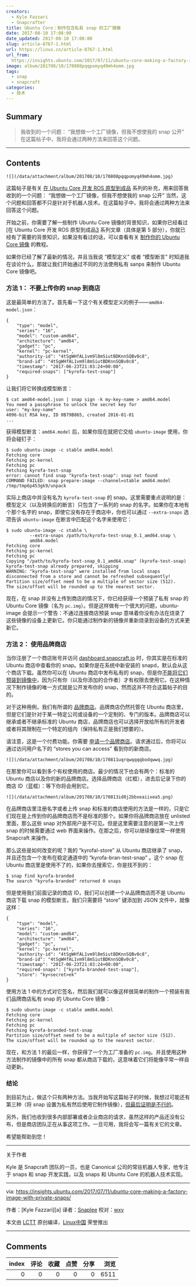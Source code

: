 ```yaml
---
creators:
  - Kyle Fazzari
  - Snapcrafter
title: Ubuntu Core：制作包含私有 snap 的工厂镜像
date: 2017-08-10 17:08:00
date_updated: 2017-08-10 17:08:00
slug: article-8767-1.html
url: https://linux.cn/article-8767-1.html
url_from: 
  https://insights.ubuntu.com/2017/07/11/ubuntu-core-making-a-factory-image-with-private-snaps/
image: album/201708/10/170808pqqpomyq49mh4omm.jpg
tags:
  - snap
  - snapcraft
categories:
  - 技术
---
```


## Summary

> 我收到的一个问题： “我想做一个工厂镜像，但我不想使我的 snap 公开” 在这篇帖子中，我将会通过两种方法来回答这个问题。

***

<!-- more -->

## Contents

`![](/data/attachment/album/201708/10/170808pqqpomyq49mh4omm.jpg)`

这篇帖子是有关 [在 Ubuntu Core 开发 ROS 原型到成品](https://insights.ubuntu.com/2017/04/06/from-ros-prototype-to-production-on-ubuntu-core/) 系列的补充，用来回答我收到的一个问题： “我想做一个工厂镜像，但我不想使我的 snap 公开” 当然，这个问题和回答都不只是针对于机器人技术。在这篇帖子中，我将会通过两种方法来回答这个问题。

开始之前，你需要了解一些制作 Ubuntu Core 镜像的背景知识，如果你已经看过 [在 Ubuntu Core 开发 ROS 原型到成品[3](https://insights.ubuntu.com/2017/04/06/from-ros-prototype-to-production-on-ubuntu-core/) 系列文章（具体是第 5 部分），你就已经有了需要的背景知识，如果没有看过的话，可以查看有关 [制作你的 Ubuntu Core 镜像](https://tutorials.ubuntu.com/tutorial/create-your-own-core-image) 的教程。

如果你已经了解了最新的情况，并且当我说 “模型定义” 或者 “模型断言” 时知道我在谈论什么，那就让我们开始通过不同的方法使用私有 sanps 来制作 Ubuntu Core 镜像吧。

### 方法 1： 不要上传你的 snap 到商店

这是最简单的方法了。首先看一下这个有关模型定义的例子——`amd64-model.json`：

```shell
{
    "type": "model",
    "series": "16",
    "model": "custom-amd64",
    "architecture": "amd64",
    "gadget": "pc",
    "kernel": "pc-kernel",
    "authority-id": "4tSgWHfAL1vm9l8mSiutBDKnnSQBv0c8",
    "brand-id": "4tSgWHfAL1vm9l8mSiutBDKnnSQBv0c8",
    "timestamp": "2017-06-23T21:03:24+00:00",
    "required-snaps": ["kyrofa-test-snap"]
}
```

让我们将它转换成模型断言：

```shell
$ cat amd64-model.json | snap sign -k my-key-name > amd64.model
You need a passphrase to unlock the secret key for
user: "my-key-name"
4096-bit RSA key, ID 0B79B865, created 2016-01-01
...
```

获得模型断言：`amd64.model` 后，如果你现在就把它交给 `ubuntu-image` 使用，你将会碰钉子：

```shell
$ sudo ubuntu-image -c stable amd64.model 
Fetching core
Fetching pc-kernel
Fetching pc
Fetching kyrofa-test-snap
error: cannot find snap "kyrofa-test-snap": snap not found
COMMAND FAILED: snap prepare-image --channel=stable amd64.model /tmp/tmp6p453gk9/unpack
```

实际上商店中并没有名为 `kyrofa-test-snap` 的 snap。这里需要重点说明的是：模型定义（以及转换后的断言）只包含了一系列的 snap 的名字。如果你在本地有个那个名字的 snap，即使它没有存在于商店中，你也可以通过 `--extra-snaps` 选项告诉 `ubuntu-image` 在断言中匹配这个名字来使用它：

```shell
$ sudo ubuntu-image -c stable \
         --extra-snaps /path/to/kyrofa-test-snap_0.1_amd64.snap \
         amd64.model
Fetching core
Fetching pc-kernel
Fetching pc
Copying "/path/to/kyrofa-test-snap_0.1_amd64.snap" (kyrofa-test-snap)
kyrofa-test-snap already prepared, skipping
WARNING: "kyrofa-test-snap" were installed from local snaps
disconnected from a store and cannot be refreshed subsequently!
Partition size/offset need to be a multiple of sector size (512).
The size/offset will be rounded up to the nearest sector.
```

现在，在 snap 并没有上传到商店的情况下，你已经获得一个预装了私有 snap 的 Ubuntu Core 镜像（名为 `pc.img`）。但是这样做有一个很大的问题，ubuntu-image 会提示一个警告：不通过连接商店预装 snap 意味着你没有办法在烧录了这些镜像的设备上更新它。你只能通过制作新的镜像并重新烧录到设备的方式来更新它。

### 方法 2： 使用品牌商店

当你注册了一个商店账号并访问 [dashboard.snapcraft.io](https://dashboard.snapcraft.io/dev/snaps/) 时，你其实是在标准的 Ubuntu 商店中查看你的 snap。如果你是在系统中新安装的 snapd，默认会从这个商店下载。虽然你可以在 Ubuntu 商店中发布私有的 snap，但是你[不能将它们预装到镜像中](https://forum.snapcraft.io/t/unable-to-create-an-image-that-uses-private-snaps)，因为只有你（以及你添加的合作者）才有权限去使用它。在这种情况下制作镜像的唯一方式就是公开发布你的 snap，然而这并不符合这篇帖子的目的。

对于这种用例，我们有所谓的 [品牌商店](https://docs.ubuntu.com/core/en/build-store/index?_ga=2.103787520.1269328701.1501772209-778441655.1499262639)。品牌商店仍然托管在 Ubuntu 商店里，但是它们是针对于某一特定公司或设备的一个定制的、专门的版本。品牌商店可以继承或者不继承标准的 Ubuntu 商店，品牌商店也可以选择开放给所有的开发者或者将其限制在一个特定的组内（保持私有正是我们想要的）。

请注意，这是一个付费功能。你需要 [申请一个品牌商店](https://docs.ubuntu.com/core/en/build-store/create)。请求通过后，你将可以通过访问用户名下的 “stores you can access” 看到你的新商店。

`![](/data/attachment/album/201708/10/170811uqrqwqqqqbodqwwq.jpg)`

在那里你可以看到多个有权使用的商店。最少的情况下也会有两个：标准的 Ubuntu 商店以及你的新的品牌商店。选择品牌商店（红框），进去后记录下你的商店 ID（蓝框）：等下你将会用到它。

`![](/data/attachment/album/201708/10/170813id8j2bbxeaiixea5.png)`

在品牌商店里注册名字或者上传 snap 和标准的商店使用的方法是一样的，只是它们现在是上传到你的品牌商店而不是标准的那个。如果你将品牌商店放在 unlisted 里面，那么这些 snap 对外部用户是不可见。但是这里需要注意的是第一次上传 snap 的时候需要通过 web 界面来操作。在那之后，你可以继续像往常一样使用 Snapcraft 来操作。

那么这些是如何改变的呢？我的 “kyrofal-store” 从 Ubuntu 商店继承了 snap，并且还包含一个发布在稳定通道中的 “kyrofa-bran-test-snap” 。这个 snap 在 Ubuntu 商店里是使用不了的，如果你去搜索它，你是找不到的：

```shell
$ snap find kyrofa-branded
The search "kyrofa-branded" returned 0 snaps
```

但是使用我们前面记录的商店 ID，我们可以创建一个从品牌商店而不是 Ubuntu 商店下载 snap 的模型断言。我们只需要将 “store” 键添加到 JSON 文件中，就像这样：

```shell
{
    "type": "model",
    "series": "16",
    "model": "custom-amd64",
    "architecture": "amd64",
    "gadget": "pc",
    "kernel": "pc-kernel",
    "authority-id": "4tSgWHfAL1vm9l8mSiutBDKnnSQBv0c8",
    "brand-id": "4tSgWHfAL1vm9l8mSiutBDKnnSQBv0c8",
    "timestamp": "2017-06-23T21:03:24+00:00",
    "required-snaps": ["kyrofa-branded-test-snap"],
    "store": "ky<secret>ek"
}
```

使用方法 1 中的方式对它签名，然后我们就可以像这样很简单的制作一个预装有我们品牌商店私有 snap 的 Ubuntu Core 镜像：

```shell
$ sudo ubuntu-image -c stable amd64.model
Fetching core
Fetching pc-kernel
Fetching pc
Fetching kyrofa-branded-test-snap
Partition size/offset need to be a multiple of sector size (512).
The size/offset will be rounded up to the nearest sector.
```

现在，和方法 1 的最后一样，你获得了一个为工厂准备的 `pc.img`。并且使用这种方法制作的镜像中的所有 snap 都从商店下载的，这意味着它们将能像平常一样自动更新。

### 结论

到目前为止，做这个只有两种方法。当我开始写这篇帖子的时候，我想过可能还有第三种（将 snap 设置为私有然后使用它制作镜像），[但最后证明是不行的](https://forum.snapcraft.io/t/unable-to-create-an-image-that-uses-private-snaps/1115)。

另外，我们也收到很多内部部署或者企业商店的请求，虽然这样的产品还没有公布，但是商店团队正在从事这项工作。一旦可用，我将会写一篇有关它的文章。

希望能帮助到您！

---

关于作者

Kyle 是 Snapcraft 团队的一员，也是 Canonical 公司的常驻机器人专家，他专注于 snaps 和 snap 开发实践，以及 snaps 和 Ubuntu Core 的机器人技术实现。

---

via: <https://insights.ubuntu.com/2017/07/11/ubuntu-core-making-a-factory-image-with-private-snaps/>

作者：[Kyle Fazzari][a] 译者：[Snaplee](https://github.com/Snaplee) 校对：[wxy](https://github.com/wxy)

本文由 [LCTT](https://github.com/LCTT/TranslateProject) 原创编译，[Linux中国](https://linux.cn/) 荣誉推出

***

## Comments


|   index |   评论 |   收藏 |   点赞 |   分享 |   浏览 |
|--------:|-------:|-------:|-------:|-------:|-------:|
|       0 |      0 |      0 |      0 |      0 |   6511 |
